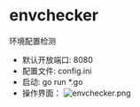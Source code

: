 # envchecker
环境配置检测

*  默认开放端口: 8080
*  配置文件: config.ini
*  启动: go run *.go
*  操作界面：
![envchecker.png](https://i.loli.net/2021/05/23/sTpLgyM3IJZkPhn.png)